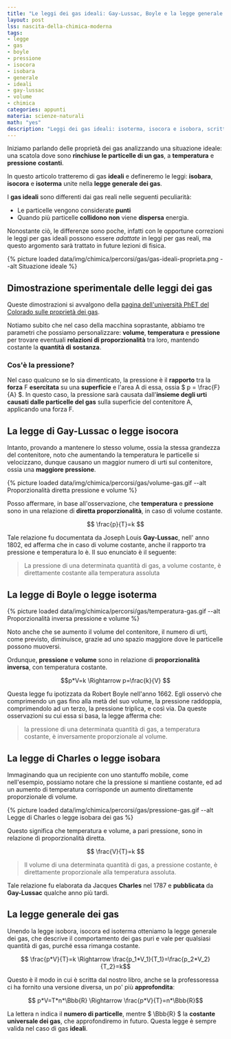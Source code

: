 ```yaml
---
title: "Le leggi dei gas ideali: Gay-Lussac, Boyle e la legge generale dei gas"
layout: post
lss: nascita-della-chimica-moderna
tags:
- legge
- gas
- boyle
- pressione
- isocora
- isobara
- generale
- ideali
- gay-lussac
- volume
- chimica
categories: appunti
materia: scienze-naturali
math: "yes"
description: "Leggi dei gas ideali: isoterma, isocora e isobora, scritte da Gay-Lussac e Boyle, unite nella legge generale per i gas ideali, dimostrate."
---
```


Iniziamo parlando delle proprietà dei gas analizzando una situazione ideale: una scatola dove sono **rinchiuse le particelle di un gas**, a **temperatura** e **pressione** **costanti**.

In questo articolo tratteremo di gas **ideali** e defineremo le leggi: **isobara**, **isocora** e **isoterma** unite nella **legge generale dei gas**.

I **gas ideali** sono differenti dai gas reali nelle seguenti peculiarità:

* Le particelle vengono considerate **punti**
* Quando più particelle **collidono** **non** viene **dispersa** energia.

Nonostante ciò, le differenze sono poche, infatti con le opportune correzioni le leggi per gas ideali possono essere _adattate_ in leggi per gas reali, ma questo argomento sarà trattato in future lezioni di fisica.

{% picture loaded data/img/chimica/percorsi/gas/gas-ideali-proprieta.png --alt Situazione ideale %}


## Dimostrazione sperimentale delle leggi dei gas

Queste dimostrazioni si avvalgono della [pagina dell'università PhET del Colorado sulle proprietà dei gas](https://phet.colorado.edu/sims/html/gas-properties/latest/gas-properties_it.html).

Notiamo subito che nel caso della macchina soprastante, abbiamo tre parametri che possiamo personalizzare: **volume**, **temperatura** e **pressione** per trovare eventuali **relazioni di proporzionalità** tra loro,  mantendo costante la **quantità di sostanza**.

### Cos'è la pressione?

Nel caso qualcuno se lo sia dimenticato, la pressione è il **rapporto** tra la **forza** F **esercitata** su una **superficie** e l'area A di essa, ossia $ p = \frac{F}{A} $. In questo caso, la pressione sarà causata dall'**insieme degli urti causati dalle particelle del gas** sulla superficie del contenitore A, applicando una forza F.

## La legge di Gay-Lussac o legge isocora

Intanto, provando a mantenere lo stesso volume, ossia la stessa grandezza del contenitore, noto che aumentando la temperatura le particelle si velocizzano, dunque causano un maggior numero di urti sul contenitore, ossia una **maggiore pressione**. 

{% picture loaded data/img/chimica/percorsi/gas/volume-gas.gif --alt Proporzionalità diretta pressione e volume %}



Posso affermare, in base all'osservazione, che **temperatura** e **pressione** sono in una relazione di **diretta proporzionalità**, in caso di volume costante.

$$ \frac{p}{T}=k $$


Tale relazione fu documentata da Joseph Louis **Gay-Lussac**, nell' anno 1802, ed afferma che in caso di volume costante, anche il rapporto tra pressione e temperatura lo è. Il suo enunciato è il seguente:

> La pressione di una determinata quantità di gas, a volume costante, è direttamente costante alla temperatura assoluta



## La legge di Boyle o legge isoterma

{% picture loaded data/img/chimica/percorsi/gas/temperatura-gas.gif --alt Proporzionalità inversa pressione e volume %}


Noto anche che se aumento il volume del contenitore, il numero di urti, come previsto, diminuisce, grazie ad uno spazio maggiore dove le particelle possono muoversi. 


Ordunque, **pressione** e **volume** sono in relazione di **proporzionalità inversa**, con temperatura costante.

$$p*V=k \Rightarrow p=\frac{k}{V} $$

Questa legge fu ipotizzata da Robert Boyle nell'anno 1662. Egli osservò che comprimendo un gas fino alla metà del suo volume, la pressione raddoppia, comprimendolo ad un terzo, la pressione triplica, e così via. Da queste osservazioni su cui essa si basa, la legge afferma che:

> la pressione di una determinata quantità di gas, a temperatura costante, è inversamente proporzionale al volume.

## La legge di Charles o legge isobara

Immaginando qua un recipiente con uno stantuffo mobile, come nell'esempio, possiamo notare che la pressione si mantiene costante, ed ad un aumento di temperatura corrisponde un aumento direttamente proporzionale di volume.

{% picture loaded data/img/chimica/percorsi/gas/pressione-gas.gif --alt Legge di Charles o legge isobara dei gas %}


Questo significa che temperatura e volume, a pari pressione, sono in relazione di proporzionalità diretta.

$$ \frac{V}{T}=k $$

> Il volume di una determinata quantità di gas, a pressione costante, è direttamente proporzionale alla temperatura assoluta.

Tale relazione fu elaborata da Jacques **Charles** nel 1787 e **pubblicata** da **Gay-Lussac** qualche anno più tardi.

## La legge generale dei gas

Unendo la legge isobora, isocora ed isoterma otteniamo la legge generale dei gas, che descrive il comportamento dei gas puri e vale per qualsiasi quantità di gas, purché essa rimanga costante.

$$ \frac{p*V}{T}=k \Rightarrow \frac{p_1*V_1}{T_1}=\frac{p_2*V_2}{T_2}=k$$

Questo è il modo in cui è scritta dal nostro libro, anche se la professoressa ci ha fornito una versione diversa, un po' più **approfondita**:

$$ p*V=T*n*\Bbb{R} \Rightarrow \frac{p*V}{T}=n*\Bbb{R}$$

La lettera n indica il **numero di particelle**, mentre $ \Bbb{R} $ la **costante universale dei gas**, che approfondiremo in futuro. Questa legge è sempre valida nel caso di gas **ideali**.
